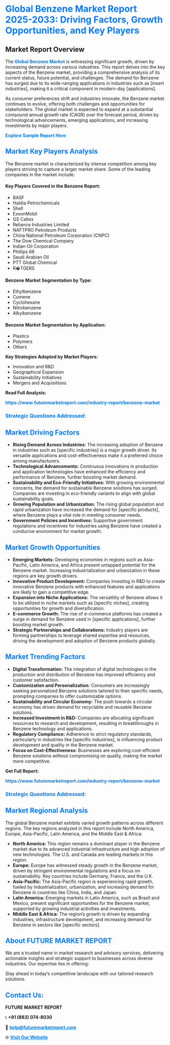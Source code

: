 <h1 style="color: #007BFF;">Global Benzene Market Report 2025-2033: Driving Factors, Growth Opportunities, and Key Players</h1>

<section id="overview">
<h2>Market Report Overview</h2>
<p>The <a href="https://www.futuremarketreport.com/industry-report/benzene-market" style="color: #007BFF; text-decoration: none;"><strong>Global Benzene Market</strong></a> is witnessing significant growth, driven by increasing demand across various industries. This report delves into the key aspects of the Benzene market, providing a comprehensive analysis of its current status, future potential, and challenges. The demand for Benzene has surged due to its wide-ranging applications in industries such as [insert industries], making it a critical component in modern-day [applications].</p>
<p>As consumer preferences shift and industries innovate, the Benzene market continues to evolve, offering both challenges and opportunities for stakeholders. The global market is expected to expand at a substantial compound annual growth rate (CAGR) over the forecast period, driven by technological advancements, emerging applications, and increasing investments by major players.</p>
</section>

<section id="overview">
<p><a href="https://www.futuremarketreport.com/request-sample/reportId=114953" style="color: #007BFF; text-decoration: none;"><strong>Explore Sample Report Here</strong></a></p>
</section>

<section id="key-players">
<h2 style="color: #007BFF;">Market Key Players Analysis</h2>
<p>The Benzene market is characterized by intense competition among key players striving to capture a larger market share. Some of the leading companies in the market include:</p>
<h4>Key Players Covered in the Benzene Report:</h4>
<ul><li>BASF</li><li>Haldia Petrochemicals</li><li>Shell</li><li>ExxonMobil</li><li>GS Caltex</li><li>Reliance Industries Limited</li><li>NAFTPRO Petroleum Products</li><li>China National Petroleum Corporation (CNPC)</li><li>The Dow Chemical Company</li><li>Indian Oil Corporation</li><li>Phillips 66</li><li>Saudi Arabian Oil</li><li>PTT Global Chemical</li><li>R�TGERS</li></ul>
<h4>Benzene Market Segmentation by Type:</h4>
<ul><li>Ethylbenzene</li><li>Cumene</li><li>Cyclohexane</li><li>Nitrobenzene</li><li>Alkylbenzene</li></ul>

<h4>Benzene Market Segmentation by Application:</h4>
<ul><li>Plastics</li><li>Polymers</li><li>Others</li></ul>
<p><strong>Key Strategies Adopted by Market Players:</strong></p>
<ul>
<li>Innovation and R&D</li>
<li>Geographical Expansion</li>
<li>Sustainability Initiatives</li>
<li>Mergers and Acquisitions</li>
</ul>
</section>

<section>
<p><strong>Read Full Analysis: </strong></p><a href="https://www.futuremarketreport.com/industry-report/benzene-market" style="color: #007BFF; text-decoration: none;"><strong>https://www.futuremarketreport.com/industry-report/benzene-market</strong></a>
<h3 style="color: #007BFF;">Strategic Questions Addressed:</h3>
</section>

<section id="driving-factors">
<h2 style="color: #007BFF;">Market Driving Factors</h2>
<ul>
<li><strong>Rising Demand Across Industries:</strong> The increasing adoption of Benzene in industries such as [specific industries] is a major growth driver. Its versatile applications and cost-effectiveness make it a preferred choice among manufacturers.</li>
<li><strong>Technological Advancements:</strong> Continuous innovations in production and application technologies have enhanced the efficiency and performance of Benzene, further boosting market demand.</li>
<li><strong>Sustainability and Eco-Friendly Initiatives:</strong> With growing environmental concerns, the demand for sustainable Benzene solutions has surged. Companies are investing in eco-friendly variants to align with global sustainability goals.</li>
<li><strong>Growing Population and Urbanization:</strong> The rising global population and rapid urbanization have increased the demand for [specific products], where Benzene plays a vital role in meeting consumer needs.</li>
<li><strong>Government Policies and Incentives:</strong> Supportive government regulations and incentives for industries using Benzene have created a conducive environment for market growth.</li>
</ul>
</section>

<section id="growth-opportunities">
<h2 style="color: #007BFF;">Market Growth Opportunities</h2>
<ul>
<li><strong>Emerging Markets:</strong> Developing economies in regions such as Asia-Pacific, Latin America, and Africa present untapped potential for the Benzene market. Increasing industrialization and urbanization in these regions are key growth drivers.</li>
<li><strong>Innovative Product Development:</strong> Companies investing in R&D to create innovative Benzene products with enhanced features and applications are likely to gain a competitive edge.</li>
<li><strong>Expansion into Niche Applications:</strong> The versatility of Benzene allows it to be utilized in niche markets such as [specific niches], creating opportunities for growth and diversification.</li>
<li><strong>E-commerce Growth:</strong> The rise of e-commerce platforms has created a surge in demand for Benzene used in [specific applications], further boosting market growth.</li>
<li><strong>Strategic Partnerships and Collaborations:</strong> Industry players are forming partnerships to leverage shared expertise and resources, driving the development and adoption of Benzene products globally.</li>
</ul>
</section>

<section id="trending-factors">
<h2 style="color: #007BFF;">Market Trending Factors</h2>
<ul>
<li><strong>Digital Transformation:</strong> The integration of digital technologies in the production and distribution of Benzene has improved efficiency and customer satisfaction.</li>
<li><strong>Customization and Personalization:</strong> Consumers are increasingly seeking personalized Benzene solutions tailored to their specific needs, prompting companies to offer customizable options.</li>
<li><strong>Sustainability and Circular Economy:</strong> The push towards a circular economy has driven demand for recyclable and reusable Benzene solutions.</li>
<li><strong>Increased Investment in R&D:</strong> Companies are allocating significant resources to research and development, resulting in breakthroughs in Benzene technology and applications.</li>
<li><strong>Regulatory Compliance:</strong> Adherence to strict regulatory standards, particularly in industries like [specific industries], is influencing product development and quality in the Benzene market.</li>
<li><strong>Focus on Cost-Effectiveness:</strong> Businesses are exploring cost-efficient Benzene solutions without compromising on quality, making the market more competitive.</li>
</ul>
</section>

<section>
<p><strong>Get Full Report: </strong></p><a href="https://www.futuremarketreport.com/industry-report/benzene-market" style="color: #007BFF; text-decoration: none;"><strong>https://www.futuremarketreport.com/industry-report/benzene-market</strong></a>
<h3 style="color: #007BFF;">Strategic Questions Addressed:</h3>
</section>


<section id="regional-analysis">
<h2 style="color: #007BFF;">Market Regional Analysis</h2>
<p>The global Benzene market exhibits varied growth patterns across different regions. The key regions analyzed in this report include North America, Europe, Asia-Pacific, Latin America, and the Middle East & Africa:</p>
<ul>
<li><strong>North America:</strong> This region remains a dominant player in the Benzene market due to its advanced industrial infrastructure and high adoption of new technologies. The U.S. and Canada are leading markets in this region.</li>
<li><strong>Europe:</strong> Europe has witnessed steady growth in the Benzene market, driven by stringent environmental regulations and a focus on sustainability. Key countries include Germany, France, and the U.K.</li>
<li><strong>Asia-Pacific:</strong> The Asia-Pacific region is experiencing rapid growth, fueled by industrialization, urbanization, and increasing demand for Benzene in countries like China, India, and Japan.</li>
<li><strong>Latin America:</strong> Emerging markets in Latin America, such as Brazil and Mexico, present significant opportunities for the Benzene market, supported by growing industrial activities and investments.</li>
<li><strong>Middle East & Africa:</strong> The region’s growth is driven by expanding industries, infrastructure development, and increasing demand for Benzene in sectors like [specific sectors].</li>
</ul>
</section>

<footer>
<h2 style="color: #007BFF;">About FUTURE MARKET REPORT</h2>
<p>We are a trusted name in market research and advisory services, delivering actionable insights and strategic support to businesses across diverse industries. Our expertise lies in offering:</p>

<p>Stay ahead in today’s competitive landscape with our tailored research solutions.</p>

<h2 style="color: #007BFF;">Contact Us:</h2>
<p><strong>FUTURE MARKET REPORT</strong></p>
<p>📞 <strong>+91 (883) 074-8030</strong></p>
<p>📧 <strong><a href="mailto:help@futuremarketreport.com" style="color: #007BFF;">help@futuremarketreport.com</a></strong></p>
<p>🌐 <strong><a href="https://www.futuremarketreport.com/" style="color: #007BFF;">Visit Our Website</a></strong></p>
</footer>